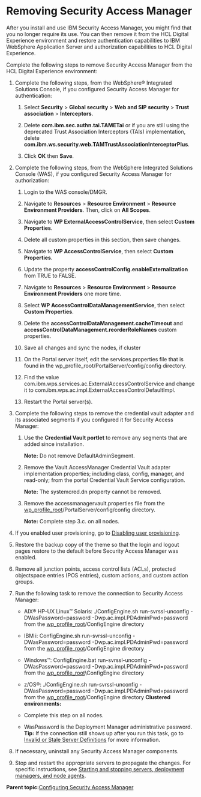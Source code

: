 # Removing Security Access Manager

After you install and use IBM Security Access Manager, you might find that you no longer require its use. You can then remove it from the HCL Digital Experience environment and restore authentication capabilities to IBM WebSphere Application Server and authorization capabilities to HCL Digital Experience.

Complete the following steps to remove Security Access Manager from the HCL Digital Experience environment:

1.  Complete the following steps, from the WebSphere® Integrated Solutions Console, if you configured Security Access Manager for authentication:

    1.  Select **Security** \> **Global security** \> **Web and SIP security** \> **Trust association** \> **Interceptors**.

    2.  Delete **com.ibm.sec.authn.tai.TAMETai** or if you are still using the deprecated Trust Association Interceptors \(TAIs\) implementation, delete **com.ibm.ws.security.web.TAMTrustAssociationInterceptorPlus**.

    3.  Click **OK** then **Save**.

2.  Complete the following steps, from the WebSphere Integrated Solutions Console \(WAS\), if you configured Security Access Manager for authorization:

    1.  Login to the WAS console/DMGR.

    2.  Navigate to **Resources** \> **Resource Environment** \> **Resource Environment Providers**. Then, click on **All Scopes**.

    3.  Navigate to **WP ExternalAccessControlService**, then select **Custom Properties**.

    4.  Delete all custom properties in this section, then save changes.

    5.  Navigate to **WP AccessControlService**, then select **Custom Properties**.

    6.  Update the property **accessControlConfig.enableExternalization** from TRUE to FALSE.

    7.  Navigate to **Resources** \> **Resource Environment** \> **Resource Environment Providers** one more time.

    8.  Select **WP AccessControlDataManagementService**, then select **Custom Properties**.

    9.  Delete the **accessControlDataManagement.cacheTimeout** and **accessControlDataManagement.reorderRoleNames** custom properties.

    10. Save all changes and sync the nodes, if cluster

    11. On the Portal server itself, edit the services.properties file that is found in the wp\_profile\_root/PortalServer/config/config directory.

    12. Find the value com.ibm.wps.services.ac.ExternalAccessControlService and change it to com.ibm.wps.ac.impl.ExternalAccessControlDefaultImpl.

    13. Restart the Portal server\(s\).

3.  Complete the following steps to remove the credential vault adapter and its associated segments if you configured it for Security Access Manager:

    1.  Use the **Credential Vault portlet** to remove any segments that are added since installation.

        **Note:** Do not remove DefaultAdminSegment.

    2.  Remove the Vault.AccessManager Credential Vault adapter implementation properties; including class, config, manager, and read-only; from the portal Credential Vault Service configuration.

        **Note:** The systemcred.dn property cannot be removed.

    3.  Remove the accessmanagervault.properties file from the [wp\_profile\_root](../reference/wpsdirstr.md#wp_profile_root)/PortalServer/config/config directory.

        **Note:** Complete step 3.c. on all nodes.

4.  If you enabled user provisioning, go to [Disabling user provisioning](usr_prov_dis.md).

5.  Restore the backup copy of the theme so that the login and logout pages restore to the default before Security Access Manager was enabled.

6.  Remove all junction points, access control lists \(ACLs\), protected objectspace entries \(POS entries\), custom actions, and custom action groups.

7.  Run the following task to remove the connection to Security Access Manager:

    -   AIX® HP-UX Linux™ Solaris: ./ConfigEngine.sh run-svrssl-unconfig -DWasPassword=password -Dwp.ac.impl.PDAdminPwd=password from the [wp\_profile\_root](../reference/wpsdirstr.md#wp_profile_root)/ConfigEngine directory
    -   IBM i: ConfigEngine.sh run-svrssl-unconfig -DWasPassword=password -Dwp.ac.impl.PDAdminPwd=password from the [wp\_profile\_root](../reference/wpsdirstr.md#wp_profile_root)/ConfigEngine directory
    -   Windows™: ConfigEngine.bat run-svrssl-unconfig -DWasPassword=password -Dwp.ac.impl.PDAdminPwd=password from the [wp\_profile\_root](../reference/wpsdirstr.md#wp_profile_root)\\ConfigEngine directory
    -   z/OS®: ./ConfigEngine.sh run-svrssl-unconfig -DWasPassword=password -Dwp.ac.impl.PDAdminPwd=password from the [wp\_profile\_root](../reference/wpsdirstr.md#wp_profile_root)/ConfigEngine directory
    **Clustered environments:**

    -   Complete this step on all nodes.
    -   WasPassword is the Deployment Manager administrative password.
    **Tip:** If the connection still shows up after you run this task, go to [Invalid or Stale Server Definitions](https://support.hcltechsw.com/csm) for more information.

8.  If necessary, uninstall any Security Access Manager components.

9.  Stop and restart the appropriate servers to propagate the changes. For specific instructions, see [Starting and stopping servers, deployment managers, and node agents](../admin-system/stopstart.md).


**Parent topic:**[Configuring Security Access Manager](../security/tam.md)

